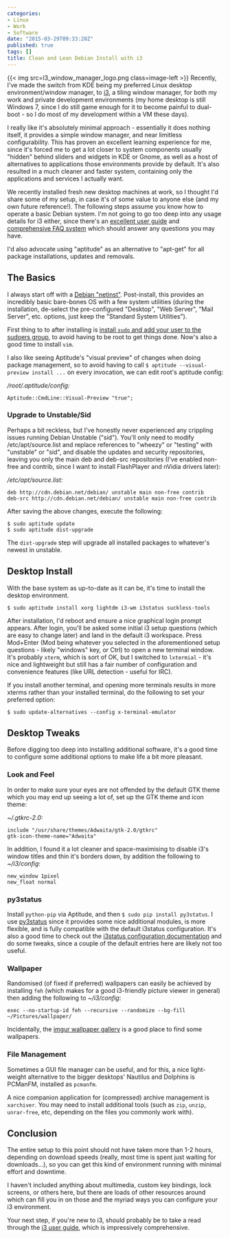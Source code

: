 ```yaml
---
categories:
- Linux
- Work
- Software
date: "2015-03-29T09:33:28Z"
published: true
tags: []
title: Clean and Lean Debian Install with i3
---
```


{{< img src=I3_window_manager_logo.png class=image-left >}}
Recently, I've made the switch from KDE being my preferred Linux desktop
environment/window manager, to [i3](http://i3wm.org/), a tiling window
manager, for both my work and private development environments (my home
desktop is still Windows 7, since I do still game enough for it to
become painful to dual-boot - so I do most of my development within a VM
these days).

I really like it's absolutely minimal approach - essentially it does
nothing itself, it provides a simple window manager, and near limitless
configurability. This has proven an excellent learning experience for
me, since it's forced me to get a lot closer to system components
usually "hidden" behind sliders and widgets in KDE or Gnome, as well as
a host of alternatives to applications those environments provide by
default. It's also resulted in a much cleaner and faster system,
containing only the applications and services I actually want.

We recently installed fresh new desktop machines at work, so I thought
I'd share some of my setup, in case it's of some value to anyone else
(and my own future reference!). The following steps assume you know how
to operate a basic Debian system. I'm not going to go too deep into any
usage details for i3 either, since there's an [excellent user
guide](http://i3wm.org/docs/userguide.html) and [comprehensive FAQ
system](https://faq.i3wm.org/) which should answer any questions you may
have.

I'd also advocate using "aptitude" as an alternative to "apt-get" for
all package installations, updates and removals.

## The Basics

I always start off with a [Debian
"netinst"](https://www.debian.org/CD/netinst/). Post-install, this
provides an incredibly basic bare-bones OS with a few system utilities
(during the installation, de-select the pre-configured "Desktop", "Web
Server", "Mail Server", etc. options, just keep the "Standard System
Utilities").

First thing to to after installing is [install `sudo` and add your user
to the sudoers group](https://wiki.debian.org/sudo), to avoid having to
be root to get things done. Now's also a good time to install `vim`.

I also like seeing Aptitude's "visual preview" of changes when doing
package management, so to avoid having to call
`$ aptitude --visual-preview install ...` on every invocation, we can
edit root's aptitude config:

*/root/.aptitude/config:*

    Aptitude::CmdLine::Visual-Preview "true";

### Upgrade to Unstable/Sid

Perhaps a bit reckless, but I've honestly never experienced any
crippling issues running Debian Unstable ("sid"). You'll only need to
modify /etc/apt/source.list and replace references to "wheezy" or
"testing" with "unstable" or "sid", and disable the updates and security
repositories, leaving you only the main deb and deb-src repositories
(I've enabled non-free and contrib, since I want to install FlashPlayer
and nVidia drivers later):

*/etc/apt/source.list:*

    deb http://cdn.debian.net/debian/ unstable main non-free contrib
    deb-src http://cdn.debian.net/debian/ unstable main non-free contrib

After saving the above changes, execute the following:

    $ sudo aptitude update
    $ sudo aptitude dist-upgrade

The `dist-upgrade` step will upgrade all installed packages to
whatever's newest in unstable.

## Desktop Install

With the base system as up-to-date as it can be, it's time to install
the desktop environment.

    $ sudo aptitude install xorg lightdm i3-wm i3status suckless-tools

After installation, I'd reboot and ensure a nice graphical login prompt
appears. After login, you'll be asked some initial i3 setup questions
(which are easy to change later) and land in the default i3 workspace.
Press Mod+Enter (Mod being whatever you selected in the aforementioned
setup questions - likely "windows" key, or Ctrl) to open a new terminal
window. It's probably `xterm`, which is sort of OK, but I switched to
`lxtermial` - it's nice and lightweight but still has a fair number of
configuration and convenience features (like URL detection - useful for
IRC).

If you install another terminal, and opening more terminals results in
more xterms rather than your installed terminal, do the following to set
your preferred option:

    $ sudo update-alternatives --config x-terminal-emulator

## Desktop Tweaks

Before digging too deep into installing additional software, it's a good
time to configure some additional options to make life a bit more
pleasant.

### Look and Feel

In order to make sure your eyes are not offended by the default GTK
theme which you may end up seeing a lot of, set up the GTK theme and
icon theme:

*\~/.gtkrc-2.0:*

    include "/usr/share/themes/Adwaita/gtk-2.0/gtkrc"
    gtk-icon-theme-name="Adwaita"

In addition, I found it a lot cleaner and space-maximising to disable
i3's window titles and thin it's borders down, by addition the following
to *\~/i3/config*:

    new_window 1pixel
    new_float normal

### py3status

Install `python-pip` via Aptitude, and then
`$ sudo pip install py3status`. I use
[py3status](https://github.com/ultrabug/py3status) since it provides
some nice additional modules, is more flexible, and is fully compatible
with the default i3status configuration. It's also a good time to check
out the [i3status configuration
documentation](http://i3wm.org/i3status/manpage.html) and do some
tweaks, since a couple of the default entries here are likely not too
useful.

### Wallpaper

Randomised (of fixed if preferred) wallpapers can easily be achieved by
installing `feh` (which makes for a good i3-friendly picture viewer in
general) then adding the following to *\~/i3/config*:

    exec --no-startup-id feh --recursive --randomize --bg-fill ~/Pictures/wallpaper/

Incidentally, the [imgur wallpaper
gallery](https://imgur.com/r/wallpaper) is a good place to find some
wallpapers.

### File Management

Sometimes a GUI file manager can be useful, and for this, a nice
light-weight alternative to the bigger desktops' Nautilus and Dolphins
is PCManFM, installed as `pcmanfm`.

A nice companion application for (compressed) archive management is
`xarchiver`. You may need to install additional tools (such as `zip`,
`unzip`, `unrar-free`, etc, depending on the files you commonly work
with).

## Conclusion

The entire setup to this point should not have taken more than 1-2
hours, depending on download speeds (really, most time is spent just
waiting for downloads...), so you can get this kind of environment
running with minimal effort and downtime.

I haven't included anything about multimedia, custom key bindings, lock
screens, or others here, but there are loads of other resources around
which can fill you in on those and the myriad ways you can configure
your i3 environment.

Your next step, if you're new to i3, should probably be to take a read
through the [i3 user guide](http://i3wm.org/docs/userguide.html), which
is impressively comprehensive.
